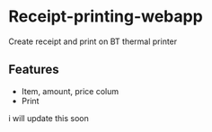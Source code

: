# Receipt-printing-webapp
Create receipt and print on BT thermal printer
## Features
- Item, amount, price colum
- Print

i will update this soon
